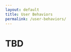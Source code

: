 ```yaml
---
layout: default
title: User Behaviors 
permalink: /user-behaviors/
---
```


# TBD
<!-- Product Principles 
<div class="product-principles">
  <p><strong>Product Principles</strong></p>
  <p>⚡ Make it convenient!</p>
  <p>💅 Make it aesthetic!</p>
  <p>🔁 Make it gratifying!</p>
</div>
-->
